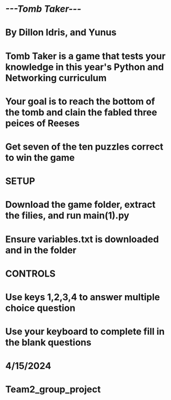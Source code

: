 # ***---Tomb Taker---***

# By Dillon Idris, and Yunus 

# Tomb Taker is a game that tests your knowledge in this year's Python and Networking curriculum 
# Your goal is to reach the bottom of the tomb and clain the fabled three peices of Reeses
# Get seven of the ten puzzles correct to win the game

# **SETUP**
# Download the game folder, extract the filies, and run main(1).py
# Ensure variables.txt is downloaded and in the folder

# **CONTROLS**
# Use keys 1,2,3,4 to answer multiple choice question 
# Use your keyboard to complete fill in the blank questions

# 4/15/2024
# Team2_group_project 
